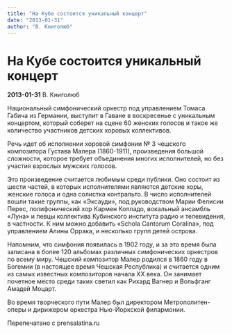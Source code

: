 ```yaml
---
title: "На Кубе состоится уникальный концерт"
date: "2013-01-31"
author: "В. Книголюб"
---
```


# На Кубе состоится уникальный концерт

**2013-01-31** В. Книголюб

Национальный симфонический оркестр под управлением Томаса Габича из Германии, выступит в Гаване в воскресенье с уникальным концертом, который соберет на сцене 60 женских голосов и такое же количество участников детских хоровых коллективов.

Речь идет об исполнении хоровой симфонии № 3 чешского композитора Густава Малера (1860-1911), произведения большой сложности, которое требует объединения многих исполнителей, но без участия взрослых мужских голосов.

Это произведение считается любимым среди публики. Оно состоит из шести частей, в которых исполнителями являются детские хоры, женские голоса и одна солистка контральто. В число исполнителей вошли такие группы, как «Эксауди», под руководством Марии Фелисии Перес, полифонический хор Кармен Колладо, вокальный ансамбль «Луна» и певцы коллектива Кубинского института радио и телевидения, в частности. К ним можно добавить «Schola Cantorum Coralina», под управлением Алины Оррака, и несколько групп детей острова.

Напомним, что симфония появилась в 1902 году, и за это время была записана в более 120 альбомах различных симфонических оркестров по всему миру. Чешский композитор Малер родился в 1860 году в Богемии (в настоящее время Чешская Республика) и считается одним из самых известных композиторов начала ХХ века. Он занимает почетное место среди таких светил как Рихард Вагнер и Вольфганг Амадей Моцарт.

Во время творческого пути Малер был директором Метрополитен-оперы и дирижером оркестра Нью-Йоркской филармонии.

Перепечатано с prensalatina.ru